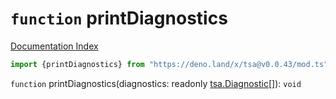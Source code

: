 # `function` printDiagnostics

[Documentation Index](../README.md)

```ts
import {printDiagnostics} from "https://deno.land/x/tsa@v0.0.43/mod.ts"
```

`function` printDiagnostics(diagnostics: readonly [tsa.Diagnostic](../interface.Diagnostic/README.md)\[]): `void`

